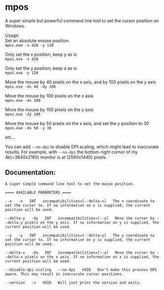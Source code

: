 # mpos
A super simple but powerful command line tool to set the cursor position on Windows.  

Usage:  
Set an absolute mouse position  
```mpos.exe -x 420 -y 120```

Only set the x position, keep y as is  
```mpos.exe -x 420```

Only set the y position, keep x as is  
```mpos.exe -y 120```

Move the mouse by 40 pixels on the x axis, and by 100 pixels on the y axis  
```mpos.exe -dx 40 -dy 100```

Move the mouse by 100 pixels on the x axis  
```mpos.exe -dx 100```

Move the mouse by 100 pixels on the y axis  
```mpos.exe -dy 100```

Move the mouse by 50 pixels on the x axis, and set the y position to 30  
```mpos.exe -dx 50 -y 30```

etc...

You can add `--no-dpi` to disable DPI scaling, which might lead to inaccurate results. For example, with `--no-dpi` the bottom-right cornor of my 4k(=3840x2160) monitor is at (2560x1440) pixels.

## Documentation:
```
A super simple command line tool to set the mouse position.

==== AVAILABLE PARAMETERS ====

--x   -x   INT   incompatibilities=[--delta-x]   The x coordinate to set the cursor to. If no information on x is supplied, the current position will be used.

--delta-y   -dy   INT   incompatibilities=[--y]   Move the cursor by --delta-y pixels on the y axis. If no information on y is supplied, the current position will be used.

--y   -y   INT   incompatibilities=[--delta-y]   The y coordinate to set the cursor to. If no information on y is supplied, the current position will be used.

--delta-x   -dx   INT   incompatibilities=[--x]   Move the cursor by --delta-x pixels on the x axis. If no information on x is supplied, the current position will be used.

--disable-dpi-scaling   --no-dpi   VOID   Don't make this process DPI aware. This may result in inaccurate cursor positions.

--version   -v   VOID   Will just print the version and exits.
```